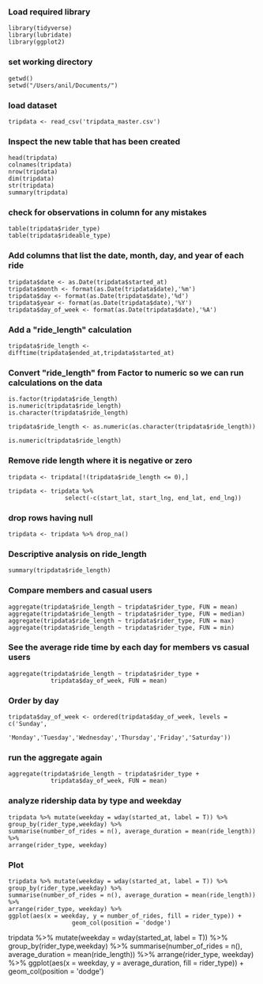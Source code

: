 ### Load required library
    library(tidyverse) 
    library(lubridate)  
    library(ggplot2) 

### set working directory
    getwd()
    setwd("/Users/anil/Documents/")

### load dataset
    tripdata <- read_csv('tripdata_master.csv')

### Inspect the new table that has been created
    head(tripdata)
    colnames(tripdata)
    nrow(tripdata)
    dim(tripdata)
    str(tripdata)
    summary(tripdata)

### check for observations in column for any mistakes
    table(tripdata$rider_type)
    table(tripdata$rideable_type)

### Add columns that list the date, month, day, and year of each ride
    tripdata$date <- as.Date(tripdata$started_at)
    tripdata$month <- format(as.Date(tripdata$date),'%m')
    tripdata$day <- format(as.Date(tripdata$date),'%d')
    tripdata$year <- format(as.Date(tripdata$date),'%Y')
    tripdata$day_of_week <- format(as.Date(tripdata$date),'%A')

### Add a "ride_length" calculation
    tripdata$ride_length <- difftime(tripdata$ended_at,tripdata$started_at)

### Convert "ride_length" from Factor to numeric so we can run calculations on the data
    is.factor(tripdata$ride_length)
    is.numeric(tripdata$ride_length)
    is.character(tripdata$ride_length)

    tripdata$ride_length <- as.numeric(as.character(tripdata$ride_length))
    
    is.numeric(tripdata$ride_length)

### Remove ride length where it is negative or zero
    tripdata <- tripdata[!(tripdata$ride_length <= 0),]

    tripdata <- tripdata %>% 
                    select(-c(start_lat, start_lng, end_lat, end_lng))

### drop rows having null
    tripdata <- tripdata %>% drop_na()

### Descriptive analysis on ride_length
    summary(tripdata$ride_length)

### Compare members and casual users
    aggregate(tripdata$ride_length ~ tripdata$rider_type, FUN = mean)
    aggregate(tripdata$ride_length ~ tripdata$rider_type, FUN = median)
    aggregate(tripdata$ride_length ~ tripdata$rider_type, FUN = max)
    aggregate(tripdata$ride_length ~ tripdata$rider_type, FUN = min)

### See the average ride time by each day for members vs casual users
    aggregate(tripdata$ride_length ~ tripdata$rider_type + 
                tripdata$day_of_week, FUN = mean)

### Order by day
    tripdata$day_of_week <- ordered(tripdata$day_of_week, levels = c('Sunday',
                            'Monday','Tuesday','Wednesday','Thursday','Friday','Saturday'))

### run the aggregate again
    aggregate(tripdata$ride_length ~ tripdata$rider_type + 
                tripdata$day_of_week, FUN = mean)

### analyze ridership data by type and weekday
    tripdata %>% mutate(weekday = wday(started_at, label = T)) %>% 
    group_by(rider_type,weekday) %>% 
    summarise(number_of_rides = n(), average_duration = mean(ride_length)) %>% 
    arrange(rider_type, weekday)

### Plot
    tripdata %>% mutate(weekday = wday(started_at, label = T)) %>% 
    group_by(rider_type,weekday) %>% 
    summarise(number_of_rides = n(), average_duration = mean(ride_length)) %>% 
    arrange(rider_type, weekday) %>% 
    ggplot(aes(x = weekday, y = number_of_rides, fill = rider_type)) +
                      geom_col(position = 'dodge')


tripdata %>% mutate(weekday = wday(started_at, label = T)) %>% 
    group_by(rider_type,weekday) %>% 
    summarise(number_of_rides = n(), average_duration = mean(ride_length)) %>% 
    arrange(rider_type, weekday) %>% 
    ggplot(aes(x = weekday, y = average_duration, fill = rider_type)) +
    geom_col(position = 'dodge')



























